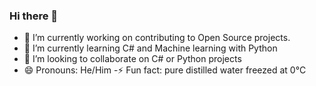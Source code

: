 ### Hi there 👋

- 🔭 I’m currently working on contributing to Open Source projects.
- 🌱 I’m currently learning C# and Machine learning with Python
- 👯 I’m looking to collaborate on C# or Python projects
- 😄 Pronouns: He/Him
-⚡ Fun fact: pure distilled water freezed at 0°C

<!--
**alirafee21/alirafee21** is a ✨ _special_ ✨ repository because its `README.md` (this file) appears on your GitHub profile.

Here are some ideas to get you started:

- 🔭 I’m currently working on ...
- 🌱 I’m currently learning ...
- 👯 I’m looking to collaborate on ...
- 🤔 I’m looking for help with ...
- 💬 Ask me about ...
- 📫 How to reach me: ...
- 😄 Pronouns: ...
- ⚡ Fun fact: ...
-->
